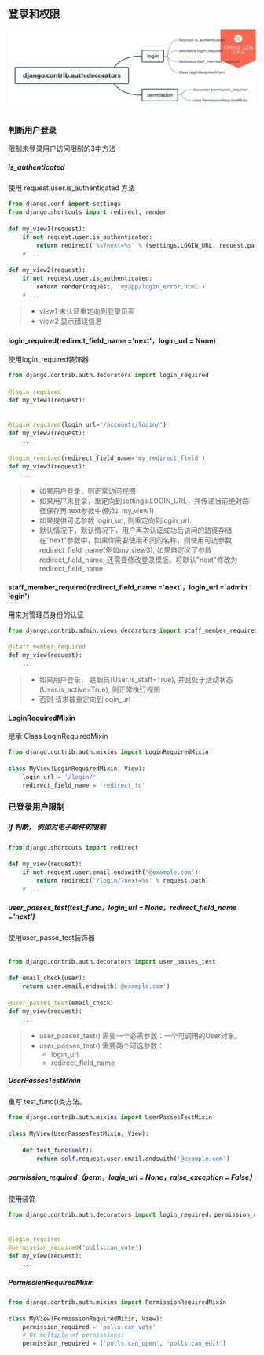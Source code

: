 ## 登录和权限
![image](../src/django.contrib.auth.decorators.png)

### 判断用户登录

限制未登录用户访问限制的3中方法：

##### is_authenticated

使用 request.user.is_authenticated 方法

~~~ python
from django.conf import settings
from django.shortcuts import redirect, render

def my_view1(request):
    if not request.user.is_authenticated:
        return redirect('%s?next=%s' % (settings.LOGIN_URL, request.path))
    # ...

def my_view2(request):
    if not request.user.is_authenticated:
        return render(request, 'myapp/login_error.html')
    # ...

~~~

> * view1 未认证重定向到登录页面
> * view2 显示错误信息

#### login_required(redirect_field_name ='next'，login_url = None)
使用login_required装饰器

~~~ python
from django.contrib.auth.decorators import login_required

@login_required
def my_view1(request):


@login_required(login_url='/accounts/login/')
def my_view2(request):
    ...
    
@login_required(redirect_field_name='my_redirect_field')
def my_view3(request):
    ...


~~~

> * 如果用户登录，则正常访问视图
> * 如果用户未登录，重定向到settings.LOGIN_URL，并传递当前绝对路径保存再next参数中(例如: my_view1)
> * 如果提供可选参数 login_url, 则重定向到login_url.
> * 默认情况下，默认情况下，用户再次认证成功后访问的路径存储在"next"参数中，如果你需要使用不同的名称，则使用可选参数redirect_field_name(例如my_view3), 如果自定义了参数redirect_field_name, 还需要修改登录模版。将默认"next"修改为redirect_field_name


#### staff_member_required(redirect_field_name ='next'，login_url ='admin：login')

用来对管理员身份的认证
~~~ python
from django.contrib.admin.views.decorators import staff_member_required

@staff_member_required
def my_view(request):
    ...
~~~
> * 如果用户登录， 是职员(User.is_staff=True), 并且处于活动状态(User.is_active=True), 则正常执行视图
> * 否则 请求被重定向到login_url

#### LoginRequiredMixin

继承 Class LoginRequiredMixin

~~~ python
from django.contrib.auth.mixins import LoginRequiredMixin

class MyView(LoginRequiredMixin, View):
    login_url = '/login/'
    redirect_field_name = 'redirect_to'
~~~ 

### 已登录用户限制
##### if 判断， 例如对电子邮件的限制
~~~ python 
from django.shortcuts import redirect

def my_view(request):
    if not request.user.email.endswith('@example.com'):
        return redirect('/login/?next=%s' % request.path)
    # ...
~~~

##### user_passes_test(test_func，login_url = None，redirect_field_name ='next')
使用user_passe_test装饰器
~~~ python 

from django.contrib.auth.decorators import user_passes_test

def email_check(user):
    return user.email.endswith('@example.com')

@user_passes_test(email_check)
def my_view(request):
    ...
~~~

> * user_passes_test() 需要一个必需参数：一个可调用的User对象。
> * user_passes_test() 需要两个可选参数：
>   * login_url
>   * redirect_field_name

##### UserPassesTestMixin

重写 test_func()类方法。

~~~ python
from django.contrib.auth.mixins import UserPassesTestMixin

class MyView(UserPassesTestMixin, View):

    def test_func(self):
        return self.request.user.email.endswith('@example.com')
~~~

##### permission_required（perm，login_url = None，raise_exception = False）
使用装饰

~~~ python
from django.contrib.auth.decorators import login_required，permission_required


@login_required
@permission_required('polls.can_vote')
def my_view(request):
    ...
~~~


##### PermissionRequiredMixin

~~~ python 
from django.contrib.auth.mixins import PermissionRequiredMixin

class MyView(PermissionRequiredMixin, View):
    permission_required = 'polls.can_vote'
    # Or multiple of permissions:
    permission_required = ('polls.can_open', 'polls.can_edit')
~~~